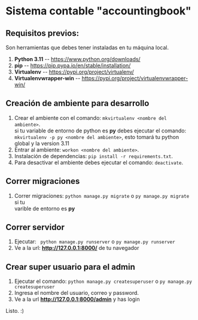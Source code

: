 # Sistema contable "accountingbook"


## Requisitos previos:
Son herramientas que debes tener instaladas en tu máquina local.

1. **Python 3.11** -- https://www.python.org/downloads/
2. **pip** -- https://pip.pypa.io/en/stable/installation/
2. **Virtualenv** -- https://pypi.org/project/virtualenv/
2. **Virtualenvwrapper-win** -- https://pypi.org/project/virtualenvwrapper-win/

## Creación de ambiente para desarrollo
1. Crear el ambiente con el comando: `` mkvirtualenv <nombre del ambiente> ``.  
si tu variable de entorno de python es **py** debes ejecutar el comando: `` mkvirtualenv -p py <nombre del ambiente> ``, esto tomará tu python global y la version 3.11  
2. Entrar al ambiente: `` workon <nombre del ambiente> ``.
3. Instalación de dependencias: `` pip install -r requirements.txt ``.
4. Para desactivar el ambiente debes ejecutar el comando: `` deactivate ``.

## Correr migraciones
1. Correr migraciones: `` python manage.py migrate `` o `` py manage.py migrate `` si tu  
varible de entorno es **py**

## Correr servidor
1. Ejecutar: `` python manage.py runserver`` o `` py manage.py runserver ``
2. Ve a la url: **http://127.0.0.1:8000/** de tu navegador

## Crear super usuario para el admin
1. Ejecutar el comando: `` python manage.py createsuperuser `` o `` py manage.py createsuperuser ``
2. Ingresa el nombre del usuario, correo y password.
3. Ve a la url **http://127.0.0.1:8000/admin** y has login

Listo. :)